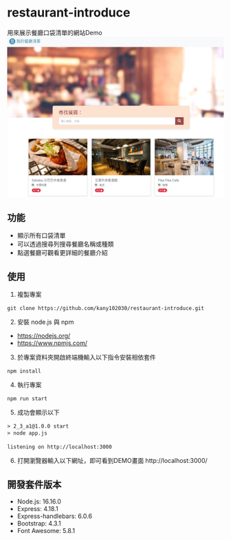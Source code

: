 # restaurant-introduce
用來展示餐廳口袋清單的網站Demo
![restaurant-introduce](./public/pictures/restaurant_pic1.png)
## 功能
- 顯示所有口袋清單
- 可以透過搜尋列搜尋餐廳名稱或種類
- 點選餐廳可觀看更詳細的餐廳介紹
## 使用
1. 複製專案
```
git clone https://github.com/kany102030/restaurant-introduce.git
```
2. 安裝 node.js 與 npm
- https://nodejs.org/
- https://www.npmjs.com/
3. 於專案資料夾開啟終端機輸入以下指令安裝相依套件
```
npm install
```
4. 執行專案
```
npm run start
```
5. 成功會顯示以下
```
> 2_3_a1@1.0.0 start
> node app.js

listening on http://localhost:3000
```
6. 打開瀏覽器輸入以下網址，即可看到DEMO畫面
http://localhost:3000/

## 開發套件版本
- Node.js: 16.16.0
- Express: 4.18.1
- Express-handlebars: 6.0.6
- Bootstrap: 4.3.1
- Font Awesome: 5.8.1
